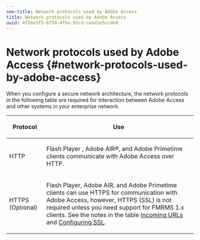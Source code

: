 ```yaml
---
seo-title: Network protocols used by Adobe Access
title: Network protocols used by Adobe Access
uuid: 4f2ee3f5-6758-4fbe-b5cd-cead1e5ccde8
---
```


# Network protocols used by Adobe Access {#network-protocols-used-by-adobe-access}

When you configure a secure network architecture, the network protocols in the following table are required for interaction between Adobe Access and other systems in your enterprise network. 

<table frame="all" colsep="1" rowsep="1" class="+ topic/table adobe-d/table " id="table-itc-33z-n4"> 
 <thead class="- topic/thead "> 
  <tr rowsep="1" class="- topic/row "> 
   <th colname="1" class="- topic/entry entry"> <p class="- topic/p ">Protocol </p> </th> 
   <th colname="2" class="- topic/entry entry"> <p class="- topic/p ">Use </p> </th> 
  </tr> 
 </thead>
 <tbody class="- topic/tbody "> 
  <tr rowsep="1" class="- topic/row "> 
   <td colname="1" class="- topic/entry "> <p class="- topic/p ">HTTP </p> </td> 
   <td colname="2" class="- topic/entry "> <p class="- topic/p ">Flash Player , Adobe AIR®, and Adobe Primetime clients communicate with Adobe Access over HTTP. </p> </td> 
  </tr> 
  <tr rowsep="0" class="- topic/row "> 
   <td colname="1" class="- topic/entry "> <p class="- topic/p ">HTTPS (Optional) </p> </td> 
   <td colname="2" class="- topic/entry "> <p class="- topic/p ">Flash Player, Adobe AIR, and Adobe Primetime clients can use HTTPS for communication with Adobe Access, however, HTTPS (SSL) is not required unless you need support for FMRMS 1.x clients. See the notes in the table <a href="network-topology-firewall-rules.md" format="dita" scope="local"> Incoming URLs</a> and <a href="network-topology-nw-protocols.md"> Configuring SSL</a>. </p> </td> 
  </tr> 
 </tbody> 
</table>